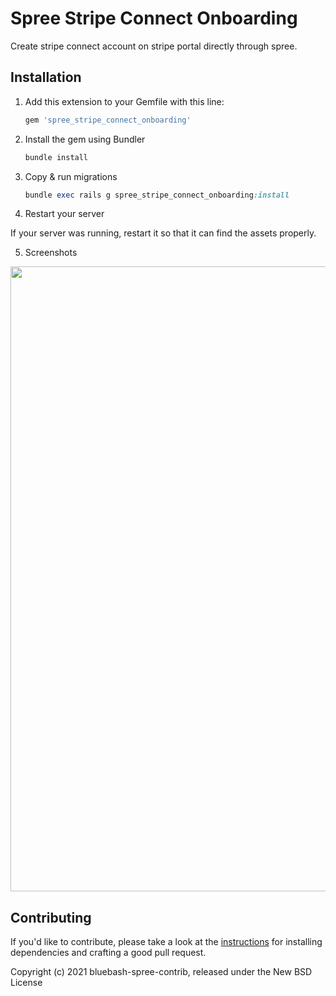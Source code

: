 # **Spree Stripe Connect Onboarding**
Create stripe connect account on stripe portal directly through spree.

## **Installation**
1. Add this extension to your Gemfile with this line:

    ```ruby
    gem 'spree_stripe_connect_onboarding'
    ```

2. Install the gem using Bundler

    ```ruby
    bundle install
    ```

3. Copy & run migrations

    ```ruby
    bundle exec rails g spree_stripe_connect_onboarding:install
    ```

4. Restart your server

  If your server was running, restart it so that it can find the assets properly.

5. Screenshots
 <img width="1000px" src="https://user-images.githubusercontent.com/80692612/161536194-2c61a2d1-df8b-4d1e-afa9-350e1a0f5494.png">

## Contributing

If you'd like to contribute, please take a look at the
[instructions](CONTRIBUTING.md) for installing dependencies and crafting a good
pull request.


Copyright (c) 2021 bluebash-spree-contrib, released under the New BSD License
